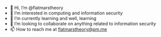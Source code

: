 - 👋 Hi, I’m @flatmarstheory
- 👀 I’m interested in computing and information security
- 🌱 I’m currently learning and well, learning
- 💞️ I’m looking to collaborate on anything related to information security
- 📫 How to reach me at flatmarstheory@pm.me
